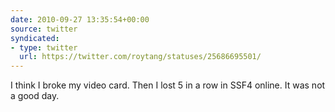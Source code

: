 ```yaml
---
date: 2010-09-27 13:35:54+00:00
source: twitter
syndicated:
- type: twitter
  url: https://twitter.com/roytang/statuses/25686695501/
---
```


I think I broke my video card. Then I lost 5 in a row in SSF4 online. It was not a good day.